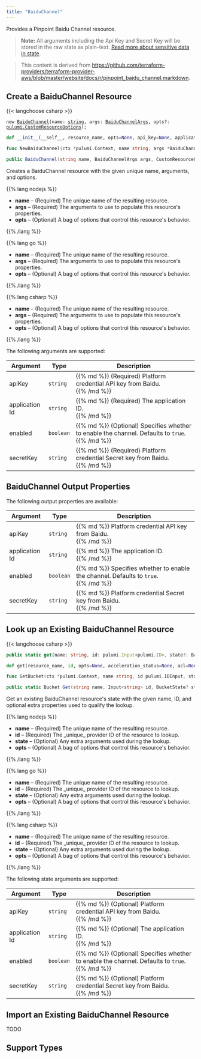 ```yaml
---
title: "BaiduChannel"
---
```


<!-- WARNING: this file was generated by the Pulumi Terraform Bridge (tfgen) Tool. -->
<!-- Do not edit by hand unless you're certain you know what you are doing! -->

<style>
  table td p { margin-top: 0; margin-bottom: 0; }
</style>

Provides a Pinpoint Baidu Channel resource.

> **Note:** All arguments including the Api Key and Secret Key will be stored in the raw state as plain-text.
[Read more about sensitive data in state](https://www.terraform.io/docs/state/sensitive-data.html).

> This content is derived from https://github.com/terraform-providers/terraform-provider-aws/blob/master/website/docs/r/pinpoint_baidu_channel.markdown.


## Create a BaiduChannel Resource

{{< langchoose csharp >}}

<div class="highlight"><pre class="chroma"><code class="language-typescript" data-lang="typescript"><span class="k">new</span> <span class="nx"><a href=/docs/reference/pkg/nodejs/pulumi/aws/s3/#BaiduChannel>BaiduChannel</a></span><span class="p">(</span><span class="nx">name</span>: <span class="kt"><a href=https://developer.mozilla.org/en-US/docs/Web/JavaScript/Reference/Global_Objects/String>string</a></span><span class="p">,</span> <span class="nx">args</span>: <span class="kt"><a href=/docs/reference/pkg/nodejs/pulumi/aws/s3/#BaiduChannelArgs>BaiduChannelArgs</a></span><span class="p">,</span> <span class="nx">opts?</span>: <span class="kt"><a href=/docs/reference/pkg/nodejs/pulumi/pulumi/#CustomResourceOptions>pulumi.CustomResourceOptions</a></span><span class="p">);</span></code></pre></div>

```python
def __init__(__self__, resource_name, opts=None, api_key=None, application_id=None, enabled=None, secret_key=None, __props__=None)
```

```go
func NewBaiduChannel(ctx *pulumi.Context, name string, args *BaiduChannelArgs, opts ...pulumi.ResourceOption) (*BaiduChannel, error)

```

```csharp
public BaiduChannel(string name, BaiduChannelArgs args, CustomResourceOptions? options = null)

```

Creates a BaiduChannel resource with the given unique name, arguments, and options.

{{% lang nodejs %}}
<ul class="pl-10">
    <li><strong>name</strong> &ndash; (Required) The unique name of the resulting resource.</li>
    <li><strong>args</strong> &ndash; (Required) The arguments to use to populate this resource's properties.</li>
    <li><strong>opts</strong> &ndash; (Optional) A bag of options that control this resource's behavior.</li>
</ul>
{{% /lang %}}

{{% lang go %}}
<ul class="pl-10">
    <li><strong>name</strong> &ndash; (Required) The unique name of the resulting resource.</li>
    <li><strong>args</strong> &ndash; (Required) The arguments to use to populate this resource's properties.</li>
    <li><strong>opts</strong> &ndash; (Optional) A bag of options that control this resource's behavior.</li>
</ul>
{{% /lang %}}

{{% lang csharp %}}
<ul class="pl-10">
    <li><strong>name</strong> &ndash; (Required) The unique name of the resulting resource.</li>
    <li><strong>args</strong> &ndash; (Required) The arguments to use to populate this resource's properties.</li>
    <li><strong>opts</strong> &ndash; (Optional) A bag of options that control this resource's behavior.</li>
</ul>
{{% /lang %}}

The following arguments are supported:

<table class="ml-6">
    <thead>
        <tr>
            <th>Argument</th>
            <th>Type</th>
            <th>Description</th>
        </tr>
    </thead>
    <tbody>
        <tr>
            <td class="align-top">api<wbr>Key</td>
            <td class="align-top"><code>string</code></td>
            <td class="align-top">{{% md %}}
(Required) Platform credential API key from Baidu.

{{% /md %}}</td>
        </tr>
        <tr>
            <td class="align-top">application<wbr>Id</td>
            <td class="align-top"><code>string</code></td>
            <td class="align-top">{{% md %}}
(Required) The application ID.

{{% /md %}}</td>
        </tr>
        <tr>
            <td class="align-top">enabled</td>
            <td class="align-top"><code>boolean</code></td>
            <td class="align-top">{{% md %}}
(Optional) Specifies whether to enable the channel. Defaults to `true`.

{{% /md %}}</td>
        </tr>
        <tr>
            <td class="align-top">secret<wbr>Key</td>
            <td class="align-top"><code>string</code></td>
            <td class="align-top">{{% md %}}
(Required) Platform credential Secret key from Baidu.

{{% /md %}}</td>
        </tr>
    </tbody>
</table>

## BaiduChannel Output Properties

The following output properties are available:

<table class="ml-6">
    <thead>
        <tr>
            <th>Argument</th>
            <th>Type</th>
            <th>Description</th>
        </tr>
    </thead>
    <tbody>
        <tr>
            <td class="align-top">api<wbr>Key</td>
            <td class="align-top"><code>string</code></td>
            <td class="align-top">{{% md %}}
Platform credential API key from Baidu.

{{% /md %}}</td>
        </tr>
        <tr>
            <td class="align-top">application<wbr>Id</td>
            <td class="align-top"><code>string</code></td>
            <td class="align-top">{{% md %}}
The application ID.

{{% /md %}}</td>
        </tr>
        <tr>
            <td class="align-top">enabled</td>
            <td class="align-top"><code>boolean</code></td>
            <td class="align-top">{{% md %}}
Specifies whether to enable the channel. Defaults to `true`.

{{% /md %}}</td>
        </tr>
        <tr>
            <td class="align-top">secret<wbr>Key</td>
            <td class="align-top"><code>string</code></td>
            <td class="align-top">{{% md %}}
Platform credential Secret key from Baidu.

{{% /md %}}</td>
        </tr>
    </tbody>
</table>

## Look up an Existing BaiduChannel Resource

{{< langchoose csharp >}}

```typescript
public static get(name: string, id: pulumi.Input<pulumi.ID>, state?: BaiduChannelState, opts?: pulumi.CustomResourceOptions): BaiduChannel;
```

```python
def get(resource_name, id, opts=None, acceleration_status=None, acl=None, arn=None, bucket=None, bucket_domain_name=None, bucket_prefix=None, bucket_regional_domain_name=None, cors_rules=None, force_destroy=None, hosted_zone_id=None, lifecycle_rules=None, loggings=None, object_lock_configuration=None, policy=None, region=None, replication_configuration=None, request_payer=None, server_side_encryption_configuration=None, tags=None, versioning=None, website=None, website_domain=None, website_endpoint=None)
```

```go
func GetBucket(ctx *pulumi.Context, name string, id pulumi.IDInput, state *BucketState, opts ...pulumi.ResourceOption) (*Bucket, error)
```

```csharp
public static Bucket Get(string name, Input<string> id, BucketState? state = null, CustomResourceOptions? options = null);
```

Get an existing BaiduChannel resource's state with the given name, ID, and optional extra
properties used to qualify the lookup.

{{% lang nodejs %}}
<ul class="pl-10">
    <li><strong>name</strong> &ndash; (Required) The unique name of the resulting resource.</li>
    <li><strong>id</strong> &ndash; (Required) The _unique_ provider ID of the resource to lookup.</li>
    <li><strong>state</strong> &ndash; (Optional) Any extra arguments used during the lookup.</li>
    <li><strong>opts</strong> &ndash; (Optional) A bag of options that control this resource's behavior.</li>
</ul>
{{% /lang %}}

{{% lang go %}}
<ul class="pl-10">
    <li><strong>name</strong> &ndash; (Required) The unique name of the resulting resource.</li>
    <li><strong>id</strong> &ndash; (Required) The _unique_ provider ID of the resource to lookup.</li>
    <li><strong>state</strong> &ndash; (Optional) Any extra arguments used during the lookup.</li>
    <li><strong>opts</strong> &ndash; (Optional) A bag of options that control this resource's behavior.</li>
</ul>
{{% /lang %}}

{{% lang csharp %}}
<ul class="pl-10">
    <li><strong>name</strong> &ndash; (Required) The unique name of the resulting resource.</li>
    <li><strong>id</strong> &ndash; (Required) The _unique_ provider ID of the resource to lookup.</li>
    <li><strong>state</strong> &ndash; (Optional) Any extra arguments used during the lookup.</li>
    <li><strong>opts</strong> &ndash; (Optional) A bag of options that control this resource's behavior.</li>
</ul>
{{% /lang %}}

The following state arguments are supported:

<table class="ml-6">
    <thead>
        <tr>
            <th>Argument</th>
            <th>Type</th>
            <th>Description</th>
        </tr>
    </thead>
    <tbody>
        <tr>
            <td class="align-top">api<wbr>Key</td>
            <td class="align-top"><code>string</code></td>
            <td class="align-top">{{% md %}}
(Optional) Platform credential API key from Baidu.

{{% /md %}}</td>
        </tr>
        <tr>
            <td class="align-top">application<wbr>Id</td>
            <td class="align-top"><code>string</code></td>
            <td class="align-top">{{% md %}}
(Optional) The application ID.

{{% /md %}}</td>
        </tr>
        <tr>
            <td class="align-top">enabled</td>
            <td class="align-top"><code>boolean</code></td>
            <td class="align-top">{{% md %}}
(Optional) Specifies whether to enable the channel. Defaults to `true`.

{{% /md %}}</td>
        </tr>
        <tr>
            <td class="align-top">secret<wbr>Key</td>
            <td class="align-top"><code>string</code></td>
            <td class="align-top">{{% md %}}
(Optional) Platform credential Secret key from Baidu.

{{% /md %}}</td>
        </tr>
    </tbody>
</table>

## Import an Existing BaiduChannel Resource

TODO

## Support Types

